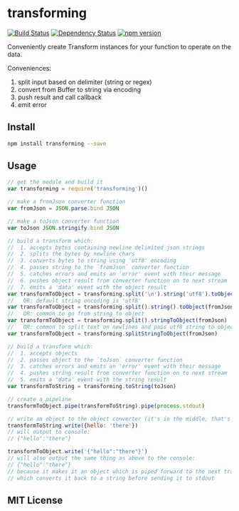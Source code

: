 # transforming
[![Build Status](https://travis-ci.org/elidoran/node-transforming.svg?branch=master)](https://travis-ci.org/elidoran/node-transforming)
[![Dependency Status](https://gemnasium.com/elidoran/node-transforming.png)](https://gemnasium.com/elidoran/node-transforming)
[![npm version](https://badge.fury.io/js/transforming.svg)](http://badge.fury.io/js/transforming)

Conveniently create Transform instances for your function to operate on the data.

Conveniences:

1. split input based on delimiter (string or regex)
2. convert from Buffer to string via encoding
3. push result and call callback
4. emit error

## Install

```sh
npm install transforming --save
```

## Usage

```javascript
// get the module and build it
var transforming = require('transforming')()

// make a fromJson converter function
var fromJson = JSON.parse.bind JSON

// make a toJson converter function
var toJson JSON.stringify.bind JSON

// build a transform which:
//  1. accepts bytes containing newline delimited json strings
//  2. splits the bytes by newline chars
//  3. converts bytes to string using 'utf8' encoding
//  4. passes string to the `fromJson` converter function
//  5. catches errors and emits an 'error' event with their message
//  6. pushes object result from converter function on to next stream
//  7. emits a 'data' event with the object result
var transformToObject = transforming.split('\n').string('utf8').toObject(fromJson)
//   OR: default string encoding is 'utf8'
var transformToObject = transforming.split().string().toObject(fromJson)
//   OR: common to go from string to object
var transformToObject = transforming.split().stringToObject(fromJson)
//   OR: common to split text on newlines and pass utf8 string to object converter
var transformToObject = transforming.splitStringToObject(fromJson)

// build a transform which:
//  1. accepts objects
//  2. passes object to the `toJson` converter function
//  3. catches errors and emits an 'error' event with their message
//  4. pushes string result from converter function on to next stream
//  5. emits a 'data' event with the string result
var transformToString = transforming.toString(toJson)

// create a pipeline
transformToObject.pipe(transformToString).pipe(process.stdout)

// write an object to the object converter (it's in the middle, that's okay)
transformToString.write({hello: 'there'})
// will output to console:
// {"hello":"there"}

transformToObject.write('{"hello":"there"}')
// will also output the same thing as above to the console:
// {"hello":"there"}
// because it makes it an object which is piped forward to the next transform
// which converts it back to a string before sending it to stdout
```

## MIT License
